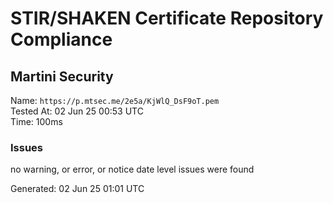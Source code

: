 # STIR/SHAKEN Certificate Repository Compliance

## Martini Security

Name: `https://p.mtsec.me/2e5a/KjWlQ_DsF9oT.pem`\
Tested At: 02 Jun 25 00:53 UTC\
Time: 100ms

### Issues

no warning, or error, or notice date level issues were found

Generated: 02 Jun 25 01:01 UTC